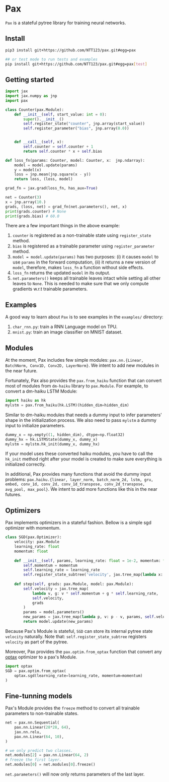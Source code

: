 # Pax

``Pax`` is a stateful pytree library for training neural networks.

## Install

```bash
pip3 install git+https://github.com/NTT123/pax.git#egg=pax

## or test mode to run tests and examples
pip install git+https://github.com/NTT123/pax.git#egg=pax[test]
```

## Getting started

```python
import jax
import jax.numpy as jnp
import pax

class Counter(pax.Module):
    def __init__(self, start_value: int = 0):
        super().__init__()
        self.register_state("counter", jnp.array(start_value))
        self.register_parameter("bias", jnp.array(0.0))


    def __call__(self, x):
        self.counter = self.counter + 1
        return self.counter * x + self.bias

def loss_fn(params: Counter, model: Counter, x:  jnp.ndarray):
    model = model.update(params)
    y = model(x)
    loss = jnp.mean(jnp.square(x - y))
    return loss, (loss, model)

grad_fn = jax.grad(loss_fn, has_aux=True)

net = Counter(3)
x = jnp.array(10.)
grads, (loss, net) = grad_fn(net.parameters(), net, x)
print(grads.counter) # None
print(grads.bias) # 60.0
```

There are a few important things in the above example:
1. ``counter`` is registered as a non-trainable state using ``register_state`` method.
2. ``bias`` is registered as a trainable parameter using ``register_parameter`` method.
3. ``model = model.update(params)`` has two purposes: (i) it causes ``model`` to use ``params`` in the forward computation, (ii) it returns a new version of ``model``, therefore, makes ``loss_fn`` a function without side effects.
4. ``loss_fn`` returns the updated `model` in its output.
5. ``net.parameters()`` keeps all trainable leaves intact while setting all other leaves to ``None``. This is needed to make sure that we only compute gradients w.r.t trainable parameters.

## Examples

A good way to learn about ``Pax`` is to see examples in the ``examples/`` directory:

1. ``char_rnn.py``: train a RNN Language model on TPU.
2. ``mnist.py``: train an image classifier on MNIST dataset.

## Modules

At the moment, Pax includes few simple modules: ``pax.nn.{Linear, BatchNorm, Conv1D, Conv2D, LayerNorm}``.
We intent to add new modules in the near future.

Fortunately, Pax also provides the ``pax.from_haiku`` function that can convert most of modules from ``dm-haiku`` library to ``pax.Module``. For example, to convert a dm-haiku LSTM Module:
```python
import haiku as hk
mylstm = pax.from_haiku(hk.LSTM)(hidden_dim=hidden_dim)
```
Similar to dm-haiku modules that needs a dummy input to infer parameters' shape in the initialization process. We also need to pass ``mylstm`` a dummy input to initialize parameters.

```python
dummy_x = np.empty((1, hidden_dim), dtype=np.float32)
dummy_hx = hk.LSTMState(dummy_x, dummy_x)
mylstm = mylstm.hk_init(dummy_x, dummy_hx)
```
If your model uses these converted haiku modules, you have to call the `hk_init` method right after your model is created to make sure everything is initialized correctly.


In additional, Pax provides many functions that avoid the dummy input problems: ``pax.haiku.{linear, layer_norm, batch_norm_2d, lstm, gru, embed, conv_1d, conv_2d, conv_1d_transpose, conv_2d_transpose, avg_pool, max_pool}``.
We intent to add more functions like this in the near futures.



## Optimizers

Pax implements optimizers in a stateful fashion. Bellow is a simple sgd optimizer with momentum.

```python
class SGD(pax.Optimizer):
    velocity: pax.Module
    learning_rate: float
    momentum: float 
    
    def __init__(self, params, learning_rate: float = 1e-2, momentum: float = 0.9):
        self.momentum = momentum
        self.learning_rate = learning_rate
        self.register_state_subtree('velocity', jax.tree_map(lambda x: jnp.zeros_like(x), params))
        
    def step(self, grads: pax.Module, model: pax.Module):
        self.velocity = jax.tree_map(
            lambda v, g: v * self.momentum + g * self.learning_rate,
            self.velocity,
            grads
        )
        params = model.parameters()
        new_params = jax.tree_map(lambda p, v: p - v, params, self.velocity)
        return model.update(new_params)
```

Because Pax's Module is stateful, ``SGD`` can store its internal pytree state ``velocity`` naturally. Note that: ``self.register_state_subtree`` registers ``velocity`` as part of the pytree.

Moreover, Pax provides the ``pax.optim.from_optax`` function that convert any [optax](https://optax.readthedocs.io/en/latest/) optimizer to a pax's Module.

```python
import optax
SGD = pax.optim.from_optax(
    optax.sgd(learning_rate=learning_rate, momentum=momentum)
)
```

## Fine-tunning models

Pax's Module provides the ``freeze`` method to convert all trainable parameters to non-trainable states.

```python
net = pax.nn.Sequential(
    pax.nn.Linear(28*28, 64),
    jax.nn.relu,
    pax.nn.Linear(64, 10),
)

# we only predict two classes.
net.modules[2] = pax.nn.Linear(64, 2)
# freeze the first layer.
net.modules[0] = net.modules[0].freeze() 
```
``net.parameters()`` will now only returns parameters of the last layer.
